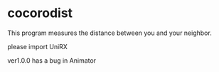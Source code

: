 # cocorodist

This program measures the distance between you and your neighbor.

please import UniRX

ver1.0.0 has a bug in Animator
